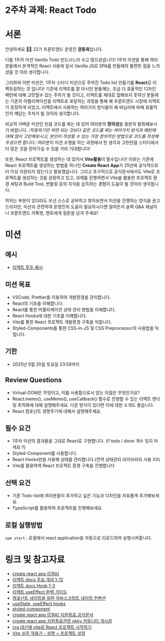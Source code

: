 # 2주차 과제: React Todo
# 서론

안녕하세요 🙌🏻 22기 프론트엔드 운영진 **권동욱**입니다.

다들 1주차 미션 Vanilla Todo 만드시느라 수고 많으셨습니다! 1주차 미션을 통해 여러분들께서 본격적인 React 사용에 앞서 Vanilla JS로 SPA를 만들때의 불편한 점을 느끼셨을 것 이라 생각합니다.

그리하여 이번 미션은, 1주차 스터디 미션으로 주어진 Todo list 만들기를 **React**로 리팩토링하는 것 입니다!
기존에 리액트를 잘 아시던 분들께는, 조금 더 효울적인 디자인 패턴에 대해 고민할수 있는 주차가 될 것이고, 리액트를 제대로 접해보지 못하신 분들께는 기존의 어플리케이션을 리액트로 포팅하는 과정을 통해 왜 프론트엔드 시장에 리액트가 등장하게 되었고, 리액트에서 사용하는 여러가지 방식들이 왜 바닐라에 비해 효율적인지 꺠닫는 주차가 될 것이라 생각합니다.

비교적 가벼운 미션인 만큼 코드를 짜는 데 있어 여러분의 **창의성**을 충분히 발휘해보시기 바랍니다. _❕작동하기만 하면 되는 것보다 같은 코드를 짜는 여러가지 방식과 패턴에 대해 많이 고민해보시고, 본인이 작성할 수 있는 가장 창의적인 방법으로 코드를 작성해주셨으면 합니다.❕_ 여러분이 미션 수행을 하는 과정에서 한 생각과 고민만큼 스터디에서 더 많은 것을 얻어가실 수 있을 거라 기대합니다!  

또한, React 프로젝트를 생성하는 데 있어서 **Vite활용**이 필수입니다! 이유는 기존에 React 프로젝트를 생성하는 방법중 하나인 **Create React App**가 25년에 공식적으로 더 이상 지원되지 않는다고 발표했습니다. 그리고 추가적으로 공식문서에서도 Vite로 프로젝트를 생성하는 것을 권장하고 있고, 과제를 진행하면서 Vite를 활용한 프로젝트 환경 세팅과 Build Tool, 번들링 등의 지식을 습득하는 경험이 도움이 될 것이라 생각됩니다.

막히는 부분이 있더라도 우선 스스로 공부하고 찾아보면서 미션을 진행하는 방식을 권고드리지만, 미션과 관련하여 운영진의 도움이 필요하시다면 얼마든지 슬랙 Q&A 채널이나 프론트엔드 카톡방, 멘토에게 질문을 남겨 주세요!

# 미션

## 예시

- [리액트 투두 예시](https://react-todo-21th-snowy.vercel.app/)

## 미션 목표

- VSCode, Prettier를 이용하여 개발환경을 관리합니다.
- React의 기초를 이해합니다.
- React를 통한 어플리케이션 상태 관리 방법을 이해합니다.
- React Hooks에 대한 기초를 이해합니다. 
- Vite를 통한 React 프로젝트 개발환경 구축을 익힙니다.
- Styled-Components를 통한 CSS-in-JS 및 CSS Preprocessor의 사용법을 익힙니다.

## 기한

- 2025년 9월 20일 토요일 23:59까지

## Review Questions

- Virtual-DOM은 무엇이고, 이를 사용함으로서 얻는 이점은 무엇인가요?
- React.memo(), useMemo(), useCallback() 함수로 진행할 수 있는 리액트 렌더링 최적화에 대해 설명해주세요. 다른 방식이 있다면 이에 대한 소개도 좋습니다.
- React 컴포넌트 생명주기에 대해서 설명해주세요.

## 필수 요건
- 1주차 미션의 결과물을 그대로 React로 구현합니다. (‼️ todo / done 개수 잊지 마세요 ‼️)
- Styled-Component를 사용합니다.
- React Hooks만을 사용해 상태를 관리합니다.(전역 상태관리 라이브러리 사용 XX) 
- Vite를 활용하여 React 프로젝트 환경 구축을 진행합니다

## 선택 요건

- 기존 Todo-list에 여러분들이 추가하고 싶은 기능과 디자인을 자유롭게 추가해보세요. 
- TypeScript를 활용하여 프로젝트를 진행해보세요.

## 로컬 실행방법

`npm start` : 로컬에서 react application을 자동으로 리로드하여 실행시켜줍니다.

# 링크 및 참고자료

- [create react app (CRA)](https://create-react-app.dev/docs/getting-started/)
- [리액트 docs 주요 개념 1-12](https://react.dev/learn)
- [리액트 docs Hook 1-3](https://react.dev/reference/react)
- [리액트 useEffect 완벽 가이드](https://overreacted.io/ko/a-complete-guide-to-useeffect/)
- [컴포넌트 네이밍을 위한 자바스크립트 네이밍 컨벤션](https://velog.io/@cada/%EC%9E%90%EB%B0%94%EC%8A%A4%ED%81%AC%EB%A6%BD%ED%8A%B8-%EC%8A%A4%ED%83%80%EC%9D%BC-%EA%B0%80%EC%9D%B4%EB%93%9C-%EB%84%A4%EC%9D%B4%EB%B0%8D-%EC%BB%A8%EB%B2%A4%EC%85%98-%ED%8E%B8)
- [useState, useEffect hooks](https://velog.io/@velopert/react-hooks#1-usestate)
- [styled-component](https://styled-components.com/docs/basics#getting-started) 
- [create react app (CRA) 지원종료 공식문서](https://react.dev/blog/2025/02/14/sunsetting-create-react-app) 
- [create react app 지원종료관련 okky 커뮤니티 게시글](https://okky.kr/articles/1527414) 
- [cra 대신에 vite로 React 프로젝트 시작하기](https://www.daleseo.com/vite-react/) 
- [Vite 실무 적용기 - 설명 + 프로젝트 설정](https://blog.hectodata.co.kr/bonjour-vite/)
